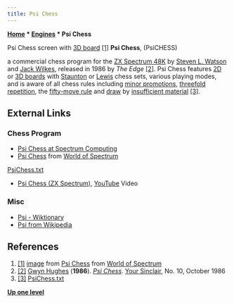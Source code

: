 ```yaml
---
title: Psi Chess
---
```

**[Home](Home "Home") \* [Engines](Engines "Engines") \* Psi Chess**



 [](https://spectrumcomputing.co.uk/entry.php?id=3911) Psi Chess screen with [3D board](3D_Graphics_Board "3D Graphics Board") <a id="cite-note-1" href="#cite-ref-1">[1]</a> 
**Psi Chess**, (PsiCHESS)  

a commercial chess program for the [ZX Spectrum 48K](ZX_Spectrum "ZX Spectrum") by [Steven L. Watson](index.php?title=Steven_L._Watson&action=edit&redlink=1 "Steven L. Watson (page does not exist)") and [Jack Wilkes](index.php?title=Jack_Wilkes&action=edit&redlink=1 "Jack Wilkes (page does not exist)"), released in 1986 by *The Edge*
<a id="cite-note-2" href="#cite-ref-2">[2]</a>. 
Psi Chess features [2D](2D_Graphics_Board "2D Graphics Board") or [3D boards](3D_Graphics_Board "3D Graphics Board") with [Staunton](https://en.wikipedia.org/wiki/Staunton_chess_set) or [Lewis](https://en.wikipedia.org/wiki/Lewis_chessmen) chess sets, 
various playing modes, and is aware of all chess rules including [minor promotions](Promotions#MinorPromotion "Promotions"), [threefold repetition](Repetitions "Repetitions"), the [fifty-move rule](Fifty-move_Rule "Fifty-move Rule") and [draw](Draw "Draw") by [insufficient material](Material#InsufficientMaterial "Material")
<a id="cite-note-3" href="#cite-ref-3">[3]</a>. 



## External Links


### Chess Program


* [Psi Chess at Spectrum Computing](https://spectrumcomputing.co.uk/entry.php?id=3911)
* [Psi Chess](https://worldofspectrum.org/software?id=0003911) from [World of Spectrum](https://en.wikipedia.org/wiki/World_of_Spectrum)


 [PsiChess.txt](https://worldofspectrum.org/pub/sinclair/games-info/p/PsiChess.txt)
* [Psi Chess (ZX Spectrum)](https://youtu.be/iQM_mQqtmfY), [YouTube](https://en.wikipedia.org/wiki/YouTube) Video


 
### Misc


* [Psi - Wiktionary](https://en.wiktionary.org/wiki/Psi)
* [Psi from Wikipedia](https://en.wikipedia.org/wiki/Psi)


## References


 1. <a id="cite-ref-1" href="#cite-note-1">[1]</a> [image](https://worldofspectrum.org/pub/sinclair/screens/in-game/p/PsiChess.gif) from [Psi Chess](https://worldofspectrum.org/software?id=0003911) from [World of Spectrum](https://en.wikipedia.org/wiki/World_of_Spectrum) 
2. <a id="cite-ref-2" href="#cite-note-2">[2]</a> [Gwyn Hughes](https://magazinesfromthepast.fandom.com/wiki/Gwyn_Hughes) (**1986**). *[Psi Chess](https://www.everygamegoing.com/larticle/Psi-Chess-000/32575/)*. [Your Sinclair](https://en.wikipedia.org/wiki/Your_Sinclair), No. 10, October 1986
3. <a id="cite-ref-3" href="#cite-note-3">[3]</a> [PsiChess.txt](https://worldofspectrum.org/pub/sinclair/games-info/p/PsiChess.txt)

**[Up one level](Engines "Engines")**







 
